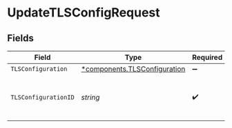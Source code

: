 # UpdateTLSConfigRequest


## Fields

| Field                                                                       | Type                                                                        | Required                                                                    | Description                                                                 | Example                                                                     |
| --------------------------------------------------------------------------- | --------------------------------------------------------------------------- | --------------------------------------------------------------------------- | --------------------------------------------------------------------------- | --------------------------------------------------------------------------- |
| `TLSConfiguration`                                                          | [*components.TLSConfiguration](../../models/components/tlsconfiguration.md) | :heavy_minus_sign:                                                          | N/A                                                                         |                                                                             |
| `TLSConfigurationID`                                                        | *string*                                                                    | :heavy_check_mark:                                                          | Alphanumeric string identifying a TLS configuration.                        | t7CguUGZzb2W9Euo5FoKa                                                       |